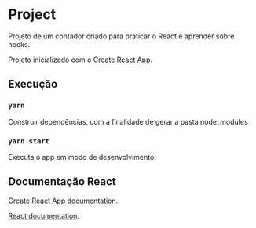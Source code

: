 # Project

Projeto de um contador criado para praticar o React e aprender sobre hooks.

Projeto inicializado com o [Create React App](https://github.com/facebook/create-react-app).

## Execução

### `yarn`

Construir dependências, com a finalidade de gerar a pasta node_modules

### `yarn start`

Executa o app em modo de desenvolvimento.

## Documentação React

[Create React App documentation](https://facebook.github.io/create-react-app/docs/getting-started).

[React documentation](https://reactjs.org/).
